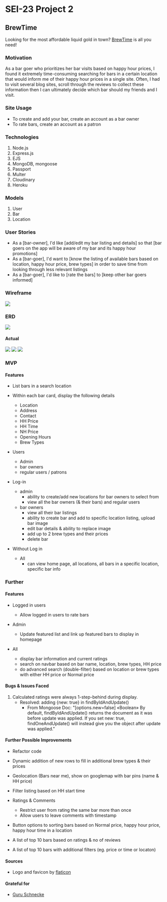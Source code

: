 # SEI-23 Project 2

## BrewTime
Looking for the most affordable liquid gold in town? 
[BrewTime](https://brewtime.herokuapp.com/) is all you need!

### Motivation
As a bar goer who prioritizes her bar visits based on happy hour prices, I found it extremely time-consuming searching for bars in a certain location that would inform me of their happy hour prices in a single site. Often, I had to visit several blog sites, scroll through the reviews to collect these information then I can ultimately decide which bar should my friends and I visit. 

### Site Usage
- To create and add your bar, create an account as a bar owner
- To rate bars, create an account as a patron

### Technologies
1. Node.js
2. Express.js
3. EJS
4. MongoDB, mongoose
5. Passport
6. Multer
7. Cloudinary
8. Heroku


### Models
1. User
2. Bar
3. Location


### User Stories
- As a [bar-owner], I'd like [add/edit my bar listing and details] so that [bar goers on the app will be aware of my bar and its happy hour promotions]
- As a [bar-goer], I'd want to [know the listing of available bars based on location, happy hour price, brew types] in order to save time from looking through less relevant listings
- As a [bar-goer], I'd like to [rate the bars] to [keep other bar goers informed]


### Wireframe 
<img src="MDfiles/BTwireframe.png">

### ERD
<img src="MDfiles/sketchmodel.jpg">

#### Actual
<img src="MDfiles/homepage.png">
<img src="MDfiles/barsinlocation.png">
<img src="MDfiles/barpage.png">


### MVP 
#### Features
- List bars in a search location
- Within each bar card, display the following details
    - Location
    - Address
    - Contact
    - HH Price
    - HH Time
    - NH Price
    - Opening Hours
    - Brew Types

- Users 
    - Admin
    - bar owners
    - regular users / patrons

- Log-in
    - admin
        - ability to create/add new locations for bar owners to select from
        - view all the bar owners (& their bars) and regular users
    - bar owners 
        - view all their bar listings
        - ability to create bar and add to specific location listing, upload bar image
        - edit bar details & ability to replace image
        - add up to 2 brew types and their prices
        - delete bar


- Without Log in
    - All
        - can view home page, all locations, all bars in a specific location, specific bar info
        

### Further
#### Features
- Logged in users
    - Allow logged in users to rate bars
    
- Admin
    - Update featured list and link up featured bars to display in homepage

- All
    - display bar information and current ratings
    - search on navbar based on bar name, location, brew types, HH price
    - do advanced search (double-filter) based on location or brew types with either HH price or Normal price


#### Bugs & Issues Faced
1. Calculated ratings were always 1-step-behind during display. 
    - Resolved: adding {new: true} in findByIdAndUpdate()
        - From Mongoose Doc: "[options.new=false] «Boolean» By default, findByIdAndUpdate() returns the document as it was before update was applied. If you set new: true, findOneAndUpdate() will instead give you the object after update was applied."



#### Further Possible Improvements
- Refactor code
- Dynamic addition of new rows to fill in additional brew types & their prices
- Geolocation (Bars near me), show on googlemap with bar pins (name & HH price) 
- Filter listing based on HH start time
- Ratings & Comments
    - Restrict user from rating the same bar more than once
    - Allow users to leave comments with timestamp

- Button options to sorting bars based on Normal price, happy hour price, happy hour time in a location 
- A list of top 10 bars based on ratings & no of reviews 
- A list of top 10 bars with additional filters (eg. price or time or locaton)


#### Sources
- Logo and favicon by [flaticon](https://www.flaticon.com/)


#### Grateful for
- [Guru Schnecke](https://github.com/guru-schnecke)



